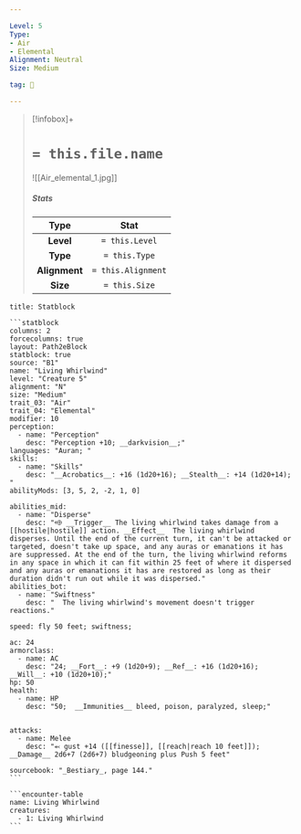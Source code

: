 ```yaml
---

Level: 5
Type:
- Air
- Elemental
Alignment: Neutral
Size: Medium

tag: 👹

---
```


> [!infobox]+
> #  `= this.file.name`
> ![[Air_elemental_1.jpg]]
> ##### Stats
> Type | Stat |
> :---:|:---:|
> **Level** | `= this.Level` |
> **Type** | `= this.Type` |
> **Alignment** | `= this.Alignment` |
> **Size** | `= this.Size` |



````ad-info
title: Statblock

```statblock
columns: 2
forcecolumns: true
layout: Path2eBlock
statblock: true
source: "B1"
name: "Living Whirlwind"
level: "Creature 5"
alignment: "N"
size: "Medium"
trait_03: "Air"
trait_04: "Elemental"
modifier: 10
perception:
  - name: "Perception"
    desc: "Perception +10; __darkvision__;"
languages: "Auran; "
skills:
  - name: "Skills"
    desc: "__Acrobatics__: +16 (1d20+16); __Stealth__: +14 (1d20+14); "
abilityMods: [3, 5, 2, -2, 1, 0]

abilities_mid:
  - name: "Disperse"
    desc: "⬲ __Trigger__ The living whirlwind takes damage from a [[hostile|hostile]] action. __Effect__  The living whirlwind disperses. Until the end of the current turn, it can't be attacked or targeted, doesn't take up space, and any auras or emanations it has are suppressed. At the end of the turn, the living whirlwind reforms in any space in which it can fit within 25 feet of where it dispersed and any auras or emanations it has are restored as long as their duration didn't run out while it was dispersed."
abilities_bot:
  - name: "Swiftness"
    desc: "  The living whirlwind's movement doesn't trigger reactions."

speed: fly 50 feet; swiftness;

ac: 24
armorclass:
  - name: AC
    desc: "24; __Fort__: +9 (1d20+9); __Ref__: +16 (1d20+16); __Will__: +10 (1d20+10);"
hp: 50
health:
  - name: HP
    desc: "50;  __Immunities__ bleed, poison, paralyzed, sleep;"


attacks:
  - name: Melee
    desc: "⬻ gust +14 ([[finesse]], [[reach|reach 10 feet]]); __Damage__ 2d6+7 (2d6+7) bludgeoning plus Push 5 feet"

sourcebook: "_Bestiary_, page 144."
```

```encounter-table
name: Living Whirlwind
creatures:
  - 1: Living Whirlwind
```

````



